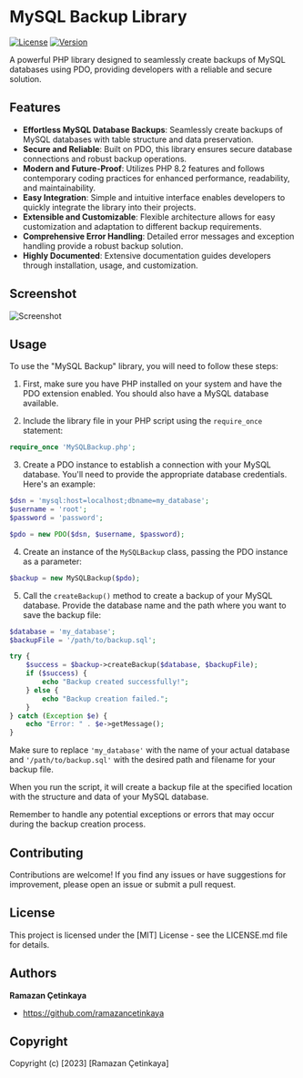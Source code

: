 # MySQL Backup Library

[![License](https://img.shields.io/badge/license-MIT-blue.svg)](LICENSE)
[![Version](https://img.shields.io/badge/version-1.0.0-green.svg)](https://github.com/ramazancetinkaya/mysql-backup)

A powerful PHP library designed to seamlessly create backups of MySQL databases using PDO, providing developers with a reliable and secure solution. 

## Features

- **Effortless MySQL Database Backups**: Seamlessly create backups of MySQL databases with table structure and data preservation.
- **Secure and Reliable**: Built on PDO, this library ensures secure database connections and robust backup operations.
- **Modern and Future-Proof**: Utilizes PHP 8.2 features and follows contemporary coding practices for enhanced performance, readability, and maintainability.
- **Easy Integration**: Simple and intuitive interface enables developers to quickly integrate the library into their projects.
- **Extensible and Customizable**: Flexible architecture allows for easy customization and adaptation to different backup requirements.
- **Comprehensive Error Handling**: Detailed error messages and exception handling provide a robust backup solution.
- **Highly Documented**: Extensive documentation guides developers through installation, usage, and customization.

## Screenshot

![Screenshot](https://i.imgur.com/AEp4wJg.png)

## Usage

To use the "MySQL Backup" library, you will need to follow these steps:

1) First, make sure you have PHP installed on your system and have the PDO extension enabled. You should also have a MySQL database available.

2) Include the library file in your PHP script using the `require_once` statement:
```php
require_once 'MySQLBackup.php';
```

3) Create a PDO instance to establish a connection with your MySQL database. You'll need to provide the appropriate database credentials. Here's an example:
```php
$dsn = 'mysql:host=localhost;dbname=my_database';
$username = 'root';
$password = 'password';

$pdo = new PDO($dsn, $username, $password);
```

4) Create an instance of the `MySQLBackup` class, passing the PDO instance as a parameter:
```php
$backup = new MySQLBackup($pdo);
```

5) Call the `createBackup()` method to create a backup of your MySQL database. Provide the database name and the path where you want to save the backup file:
```php
$database = 'my_database';
$backupFile = '/path/to/backup.sql';

try {
    $success = $backup->createBackup($database, $backupFile);
    if ($success) {
        echo "Backup created successfully!";
    } else {
        echo "Backup creation failed.";
    }
} catch (Exception $e) {
    echo "Error: " . $e->getMessage();
}
```

Make sure to replace `'my_database'` with the name of your actual database and `'/path/to/backup.sql'` with the desired path and filename for your backup file.

When you run the script, it will create a backup file at the specified location with the structure and data of your MySQL database.

Remember to handle any potential exceptions or errors that may occur during the backup creation process.

## Contributing
Contributions are welcome! If you find any issues or have suggestions for improvement, please open an issue or submit a pull request.

## License

This project is licensed under the [MIT] License - see the LICENSE.md file for details.

## Authors

**Ramazan Çetinkaya**
- <https://github.com/ramazancetinkaya>

## Copyright

Copyright (c) [2023] [Ramazan Çetinkaya]

